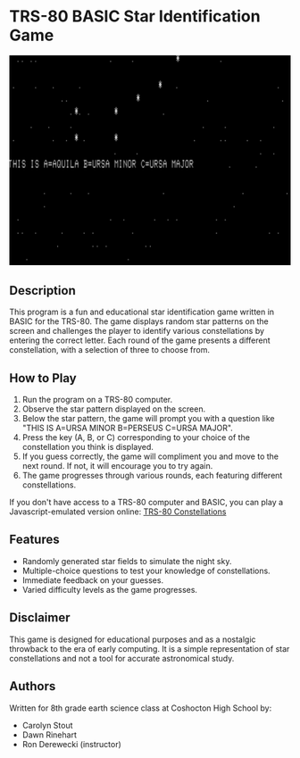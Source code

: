 # TRS-80 BASIC Star Identification Game

![Screenshot of game play](screenshot.jpg "Screenshot of game play")

## Description
This program is a fun and educational star identification game written in BASIC for the TRS-80. The game displays random star patterns on the screen and challenges the player to identify various constellations by entering the correct letter. Each round of the game presents a different constellation, with a selection of three to choose from.

## How to Play
1. Run the program on a TRS-80 computer.
2. Observe the star pattern displayed on the screen.
3. Below the star pattern, the game will prompt you with a question like "THIS IS A=URSA MINOR B=PERSEUS C=URSA MAJOR".
4. Press the key (A, B, or C) corresponding to your choice of the constellation you think is displayed.
5. If you guess correctly, the game will compliment you and move to the next round. If not, it will encourage you to try again.
6. The game progresses through various rounds, each featuring different constellations.

If you don't have access to a TRS-80 computer and BASIC, you can play a Javascript-emulated version online:
[TRS-80 Constellations](http://constellations.s3-website-us-west-1.amazonaws.com)

## Features
- Randomly generated star fields to simulate the night sky.
- Multiple-choice questions to test your knowledge of constellations.
- Immediate feedback on your guesses.
- Varied difficulty levels as the game progresses.

## Disclaimer
This game is designed for educational purposes and as a nostalgic throwback to
the era of early computing. It is a simple representation of star constellations
and not a tool for accurate astronomical study.


## Authors
Written for 8th grade earth science class at Coshocton High School by:
* Carolyn Stout
* Dawn Rinehart
* Ron Derewecki (instructor)
